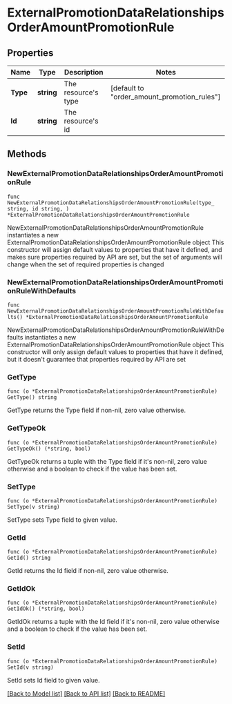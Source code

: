 # ExternalPromotionDataRelationshipsOrderAmountPromotionRule

## Properties

Name | Type | Description | Notes
------------ | ------------- | ------------- | -------------
**Type** | **string** | The resource&#39;s type | [default to "order_amount_promotion_rules"]
**Id** | **string** | The resource&#39;s id | 

## Methods

### NewExternalPromotionDataRelationshipsOrderAmountPromotionRule

`func NewExternalPromotionDataRelationshipsOrderAmountPromotionRule(type_ string, id string, ) *ExternalPromotionDataRelationshipsOrderAmountPromotionRule`

NewExternalPromotionDataRelationshipsOrderAmountPromotionRule instantiates a new ExternalPromotionDataRelationshipsOrderAmountPromotionRule object
This constructor will assign default values to properties that have it defined,
and makes sure properties required by API are set, but the set of arguments
will change when the set of required properties is changed

### NewExternalPromotionDataRelationshipsOrderAmountPromotionRuleWithDefaults

`func NewExternalPromotionDataRelationshipsOrderAmountPromotionRuleWithDefaults() *ExternalPromotionDataRelationshipsOrderAmountPromotionRule`

NewExternalPromotionDataRelationshipsOrderAmountPromotionRuleWithDefaults instantiates a new ExternalPromotionDataRelationshipsOrderAmountPromotionRule object
This constructor will only assign default values to properties that have it defined,
but it doesn't guarantee that properties required by API are set

### GetType

`func (o *ExternalPromotionDataRelationshipsOrderAmountPromotionRule) GetType() string`

GetType returns the Type field if non-nil, zero value otherwise.

### GetTypeOk

`func (o *ExternalPromotionDataRelationshipsOrderAmountPromotionRule) GetTypeOk() (*string, bool)`

GetTypeOk returns a tuple with the Type field if it's non-nil, zero value otherwise
and a boolean to check if the value has been set.

### SetType

`func (o *ExternalPromotionDataRelationshipsOrderAmountPromotionRule) SetType(v string)`

SetType sets Type field to given value.


### GetId

`func (o *ExternalPromotionDataRelationshipsOrderAmountPromotionRule) GetId() string`

GetId returns the Id field if non-nil, zero value otherwise.

### GetIdOk

`func (o *ExternalPromotionDataRelationshipsOrderAmountPromotionRule) GetIdOk() (*string, bool)`

GetIdOk returns a tuple with the Id field if it's non-nil, zero value otherwise
and a boolean to check if the value has been set.

### SetId

`func (o *ExternalPromotionDataRelationshipsOrderAmountPromotionRule) SetId(v string)`

SetId sets Id field to given value.



[[Back to Model list]](../README.md#documentation-for-models) [[Back to API list]](../README.md#documentation-for-api-endpoints) [[Back to README]](../README.md)


